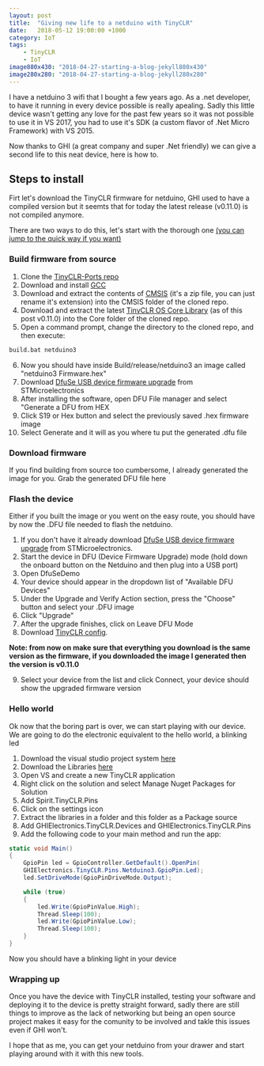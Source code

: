 ```yaml
---
layout: post
title:  "Giving new life to a netduino with TinyCLR"
date:   2018-05-12 19:00:00 +1000
category: IoT
tags: 
    - TinyCLR
    - IoT
image880x430: "2018-04-27-starting-a-blog-jekyll880x430"
image280x280: "2018-04-27-starting-a-blog-jekyll280x280"
---
```


I have a netduino 3 wifi that I bought a few years ago. As a .net developer, to have it running in every device possible is really apealing. Sadly this little device wasn't getting any love for the past few years so it was not possible to use it in VS 2017, you had to use it's SDK (a custom flavor of .Net Micro Framework) with VS 2015.

Now thanks to GHI (a great company and super .Net friendly) we can give a second life to this neat device, here is how to.
<!--more-->

## Steps to install

Firt let's download the TinyCLR firmware for netduino, GHI used to have a compiled version but it seemts that for today the latest release (v0.11.0) is not compiled anymore.

There are two ways to do this, let's start with the thorough one [(you can jump to the quick way if you want)](#quick-way)

### Build firmware from source

1. Clone the [TinyCLR-Ports repo](https://github.com/ghi-electronics/TinyCLR-Ports.git)
1. Download and install [GCC](https://developer.arm.com/open-source/gnu-toolchain/gnu-rm/downloads)
1. Download and extract the contents of [CMSIS](https://github.com/ARM-software/CMSIS_5/releases/download/5.2.0/ARM.CMSIS.5.2.0.pack) (it's a zip file, you can just rename it's extension) into the CMSIS folder of the cloned repo.
1. Download and extract the latest [TinyCLR OS Core Library](https://github.com/ghi-electronics/TinyCLR-Ports/releases) (as of this post v0.11.0) into the Core folder of the cloned repo.
1. Open a command prompt, change the directory to the cloned repo, and then execute:
```bash
build.bat netduino3
``` 
6. Now you should have inside Build/release/netduino3 an image called "netduino3 Firmware.hex"
1. Download [DfuSe USB device firmware upgrade](http://www.st.com/en/development-tools/stsw-stm32080.html#getsoftware-scroll) from STMicroelectronics
1. After installing the software, open DFU File manager and select "Generate a DFU from HEX
1. Click S19 or Hex button and select the previously saved .hex firmware image
1. Select Generate and it will as you where tu put the generated .dfu file

<a name="quick-way"></a>

### Download firmware

If you find building from source too cumbersome, I already generated the image for you. Grab the generated DFU file here

### Flash the device

Either if you built the image or you went on the easy route, you should have by now the .DFU file needed to flash the netduino.

1. If you don't have it already download [DfuSe USB device firmware upgrade](http://www.st.com/en/development-tools/stsw-stm32080.html#getsoftware-scroll) from STMicroelectronics.
1. Start the device in DFU (Device Firmware Upgrade) mode (hold down the onboard button on the Netduino and then plug into a USB port)
1. Open DfuSeDemo
1. Your device should appear in the dropdown list of "Available DFU Devices"
1. Under the Upgrade and Verify Action section, press the "Choose" button and select your .DFU image
1. Click "Upgrade"
1. After the upgrade finishes, click on Leave DFU Mode
1. Download [TinyCLR config](http://docs.ghielectronics.com/software/tinyclr/downloads.html#tinyclr-config). 

**Note: from now on make sure that everything you download is the same version as the firmware, if you downloaded the image I generated then the version is v0.11.0**

9. Select your device from the list and click Connect, your device should show the upgraded firmware version

### Hello world

Ok now that the boring part is over, we can start playing with our device. We are going to do the electronic equivalent to the hello world, a blinking led

1. Download the visual studio project system [here](http://docs.ghielectronics.com/software/tinyclr/downloads.html#visual-studio-project-system)
1. Download the Libraries [here](http://docs.ghielectronics.com/software/tinyclr/downloads.html#libraries)
1. Open VS and create a new TinyCLR application
1. Right click on the solution and select Manage Nuget Packages for Solution
1. Add Spirit.TinyCLR.Pins
1. Click on the settings icon
1. Extract the libraries in a folder and this folder as a Package source
1. Add GHIElectronics.TinyCLR.Devices and GHIElectronics.TinyCLR.Pins
1. Add the following code to your main method and run the app:

```csharp
static void Main()
{
    GpioPin led = GpioController.GetDefault().OpenPin(
    GHIElectronics.TinyCLR.Pins.Netduino3.GpioPin.Led);
    led.SetDriveMode(GpioPinDriveMode.Output);

    while (true)
    {
        led.Write(GpioPinValue.High);
        Thread.Sleep(100);
        led.Write(GpioPinValue.Low);
        Thread.Sleep(100);
    }
}
```

Now you should have a blinking light in your device

### Wrapping up

Once you have the device with TinyCLR installed, testing your software and deploying it to the device is pretty straight forward, sadly there are still things to improve as the lack of networking but being an open source project makes it easy for the comunity to be involved and takle this issues even if GHI won't.

I hope that as me, you can get your netduino from your drawer and start playing around with it with this new tools.